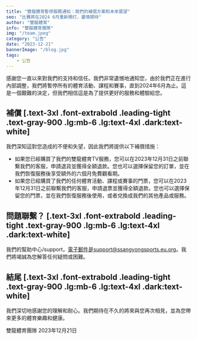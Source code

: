 ```yaml
---
title: "雙龍體育暫停服務通知：我們的補償方案和未來展望"
seo: "比賽將在2024 6月重新開打，盡情期待"
author: "雙龍體育"
info: "雙龍體育團隊"
img: "/team.jpeg"
category: "公告"
date: "2023-12-21"
bannerImage: "/blog.jpg"
tags:
    - 公告
---
```

感謝您一直以來對我們的支持和信任。我們非常遺憾地通知您，由於我們正在進行內部調整，我們將暫停所有的體育活動、課程和賽事，直到2024年6月為止。這是一個艱難的決定，但我們相信這是為了提供更好的服務和體驗給您。
## 補償 [.text-3xl .font-extrabold .leading-tight .text-gray-900 .lg:mb-6 .lg:text-4xl .dark:text-white]
我們深知這對您造成的不便和失望，因此我們將提供以下補償措施：

- 如果您已經購買了我們的雙龍體育TV服務，您可以在2023年12月31日之前聯繫我們的客服，申請退貨並獲得全額退款。您也可以選擇保留您的訂單，並在我們恢復服務後享受額外的六個月免費觀看期。
- 如果您已經購買了我們的任何體育活動、課程或賽事的門票，您可以在2023年12月31日之前聯繫我們的客服，申請退票並獲得全額退款。您也可以選擇保留您的門票，並在我們恢復服務後使用，或者兌換成我們的其他產品或服務。
## 問題聯繫？ [.text-3xl .font-extrabold .leading-tight .text-gray-900 .lg:mb-6 .lg:text-4xl .dark:text-white]
我們的幫助中心/support，電子郵件是support@ssangyongsports.eu.org。我們將竭誠為您解答任何疑問或困難。
## 結尾 [.text-3xl .font-extrabold .leading-tight .text-gray-900 .lg:mb-6 .lg:text-4xl .dark:text-white]
我們深切地感謝您的理解和耐心。我們期待在不久的將來與您再次相見，並為您帶來更多的體育樂趣和健康。

雙龍體育團隊
2023年12月21日
